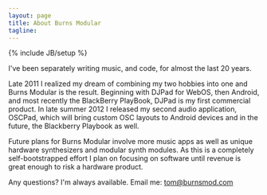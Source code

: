 ```yaml
---
layout: page
title: About Burns Modular
tagline: 
---
```

{% include JB/setup %}

I've been separately writing music, and code, for almost the last 20 years.

Late 2011 I realized my dream of combining my two hobbies into one and Burns Modular is the result.  Beginning with DJPad for WebOS, then Android, and most recently the BlackBerry PlayBook, DJPad is my first commercial product.  In late summer 2012 I released my second audio application, OSCPad, which will bring custom OSC layouts to Android devices and in the future, the Blackberry Playbook as well.

Future plans for Burns Modular involve more music apps as well as unique hardware synthesizers and modular synth modules.  As this is a completely self-bootstrapped effort I plan on focusing on software until revenue is great enough to risk a hardware product.

Any questions?  I'm always available.  Email me: tom@burnsmod.com

